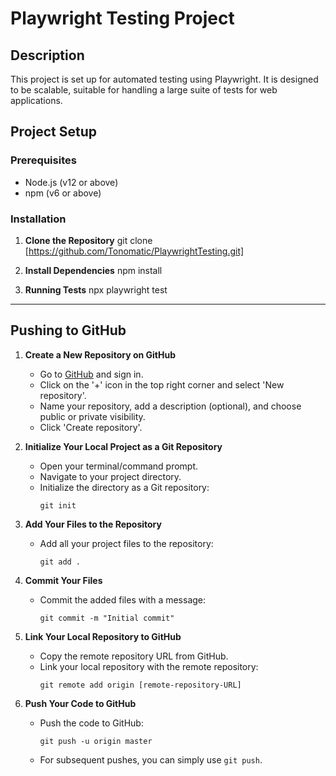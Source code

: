 # Playwright Testing Project

## Description
This project is set up for automated testing using Playwright. It is designed to be scalable, suitable for handling a large suite of tests for web applications.

## Project Setup

### Prerequisites
- Node.js (v12 or above)
- npm (v6 or above)

### Installation
1. **Clone the Repository**
git clone [https://github.com/Tonomatic/PlaywrightTesting.git]

2. **Install Dependencies**
npm install

3. **Running Tests**
npx playwright test

---

## Pushing to GitHub

1. **Create a New Repository on GitHub**
   - Go to [GitHub](https://github.com/) and sign in.
   - Click on the '+' icon in the top right corner and select 'New repository'.
   - Name your repository, add a description (optional), and choose public or private visibility.
   - Click 'Create repository'.

2. **Initialize Your Local Project as a Git Repository**
   - Open your terminal/command prompt.
   - Navigate to your project directory.
   - Initialize the directory as a Git repository:
     ```
     git init
     ```

3. **Add Your Files to the Repository**
   - Add all your project files to the repository:
     ```
     git add .
     ```

4. **Commit Your Files**
   - Commit the added files with a message:
     ```
     git commit -m "Initial commit"
     ```

5. **Link Your Local Repository to GitHub**
   - Copy the remote repository URL from GitHub.
   - Link your local repository with the remote repository:
     ```
     git remote add origin [remote-repository-URL]
     ```

6. **Push Your Code to GitHub**
   - Push the code to GitHub:
     ```
     git push -u origin master
     ```
   - For subsequent pushes, you can simply use `git push`.
